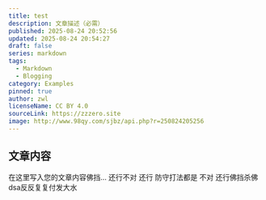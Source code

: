 ```yaml
---
title: test
description: 文章描述（必需）
published: 2025-08-24 20:52:56
updated: 2025-08-24 20:54:27
draft: false
series: markdown
tags:
  - Markdown
  - Blogging
category: Examples
pinned: true
author: zwl
licenseName: CC BY 4.0
sourceLink: https://zzzero.site
image: http://www.98qy.com/sjbz/api.php?r=250824205256
---
```



## 文章内容

在这里写入您的文章内容佛挡...
还行不对
还行   防守打法都是
不对
还行佛挡杀佛
dsa反反复复付发大水
